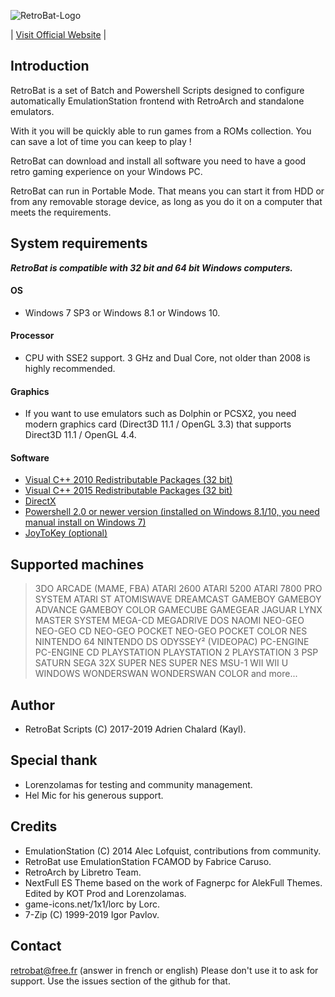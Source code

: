 ![RetroBat-Logo](https://www.retrobat.ovh/repo/ressources/baniere_small.png)

| [Visit Official Website](https://www.retrobat.ovh) | 

## Introduction

RetroBat is a set of Batch and Powershell Scripts designed to configure automatically EmulationStation frontend with RetroArch and standalone emulators.

With it you will be quickly able to run games from a ROMs collection. You can save a lot of time you can keep to play !

RetroBat can download and install all software you need to have a good retro gaming experience on your Windows PC.

RetroBat can run in Portable Mode. That means you can start it from HDD or from any removable storage device, as long as you do it on a computer that meets the requirements.

 
## System requirements

***RetroBat is compatible with 32 bit and 64 bit Windows computers.*** 

#### OS
- Windows 7 SP3 or Windows 8.1 or Windows 10.
#### Processor
 - CPU with SSE2 support. 3 GHz and Dual Core, not older than 2008 is highly recommended.
#### Graphics
- If you want to use emulators such as Dolphin or PCSX2, you need modern graphics card (Direct3D 11.1 / OpenGL 3.3) that supports Direct3D 11.1 / OpenGL 4.4.
#### Software
- [Visual C++ 2010 Redistributable Packages (32 bit)](https://www.microsoft.com/en-US/download/details.aspx?id=5555)
- [Visual C++ 2015 Redistributable Packages (32 bit)](https://www.microsoft.com/en-us/download/details.aspx?id=48145)
- [DirectX](https://www.microsoft.com/download/details.aspx?id=35)
- [Powershell 2.0 or newer version (installed on Windows 8.1/10, you need manual install on Windows 7)](https://github.com/PowerShell/PowerShell/releases)
- [JoyToKey (optional)](https://joytokey.net/en/)


## Supported machines

>3DO
>ARCADE (MAME, FBA)
>ATARI 2600
>ATARI 5200
>ATARI 7800 PRO SYSTEM 
>ATARI ST
>ATOMISWAVE
>DREAMCAST 
>GAMEBOY
>GAMEBOY ADVANCE
>GAMEBOY COLOR
>GAMECUBE
>GAMEGEAR
>JAGUAR
>LYNX
>MASTER SYSTEM 
>MEGA-CD
>MEGADRIVE 
>DOS
>NAOMI
>NEO-GEO
>NEO-GEO CD
>NEO-GEO POCKET 
>NEO-GEO POCKET COLOR
>NES
>NINTENDO 64
>NINTENDO DS
>ODYSSEY² (VIDEOPAC)
>PC-ENGINE 
>PC-ENGINE CD
>PLAYSTATION
>PLAYSTATION 2 
>PLAYSTATION 3
>PSP
>SATURN 
>SEGA 32X
>SUPER NES
>SUPER NES MSU-1
>WII
>WII U
>WINDOWS
>WONDERSWAN 
>WONDERSWAN COLOR
>and more...

## Author

- RetroBat Scripts (C) 2017-2019 Adrien Chalard (Kayl).

## Special thank

- Lorenzolamas for testing and community management.
- Hel Mic for his generous support.

## Credits

* EmulationStation (C) 2014 Alec Lofquist, contributions from community.
* RetroBat use EmulationStation FCAMOD by Fabrice Caruso.
* RetroArch by Libretro Team.
* NextFull ES Theme based on the work of Fagnerpc for AlekFull Themes. Edited by KOT Prod and Lorenzolamas.
* game-icons.net/1x1/lorc by Lorc.
* 7-Zip (C) 1999-2019 Igor Pavlov.

## Contact

retrobat@free.fr (answer in french or english) Please don't use it to ask for support. Use the issues section of the github for that.
